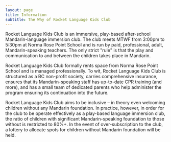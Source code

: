 ```yaml
---
layout: page
title: Information
subtitle: The Why of Rocket Language Kids Club
---
```


Rocket Language Kids Club is an immersive, play-based after-school Mandarin-language immersion club. The club meets MTWF from 3:00pm to 5:30pm at Norma Rose Point School and is run by paid, professional, adult, Mandarin-speaking teachers.  The only strict "rule" is that the play and communication to and between the children takes place in Mandarin.  

Rocket Language Kids Club formally rents space from Norma Rose Point School and is managed professionally.  To wit, Rocket Language Kids Club is structured as a BC non-profit society, carries comprehensive insurance, ensures that its Mandarin-speaking staff has up-to-date CPR training (and more), and has a small team of dedicated parents who help administer the program ensuring its continuation into the future.  

Rocket Language Kids Club aims to be inclusive – in theory even welcoming children without any Mandarin foundation. In practice, however, in order for the club to be operate effectively as a play-based language immersion club, the ratio of children with significant Mandarin-speaking foundation to those without is restricted to 80%+.  In the event of over-subscription to the club, a lottery to allocate spots for children without Mandarin foundation will be held.  


<!--, please let us know about the likelihood and timeline of enrolling your child, and if you’re interested in helping with any program administration (establishing the non-profit, accountancy and tax filings, or working part- or full-time to supervise the program). Although we’ve already had some success identifying staff, we’d still appreciate recommendations for Mandarin-speaking paid program staff (e.g., yourself or family members, a nanny/babysitter who might enjoy working with more kids, people with activities/teaching backgrounds, etc). General feedback about the idea is welcome too!-->
